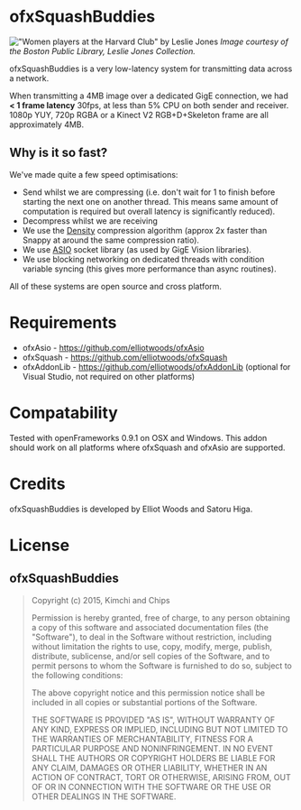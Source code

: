 ofxSquashBuddies
================

!["Women players at the Harvard Club" by Leslie Jones](https://raw.githubusercontent.com/elliotwoods/ofxSquashBuddies/master/Women%20players%20at%20the%20Harvard%20club.jpg)
_Image courtesy of the Boston Public Library, Leslie Jones Collection._

ofxSquashBuddies is a very low-latency system for transmitting data across a network.

When transmitting a 4MB image over a dedicated GigE connection, we had __< 1 frame latency__ 30fps, at less than 5% CPU on both sender and receiver. 1080p YUY, 720p RGBA or a Kinect V2 RGB+D+Skeleton frame are all approximately 4MB.

Why is it so fast?
------------------

We've made quite a few speed optimisations:

* Send whilst we are compressing (i.e. don't wait for 1 to finish before starting the next one on another thread. This means same amount of computation is required but overall latency is significantly reduced).
* Decompress whilst we are receiving
* We use the [Density](https://github.com/centaurean/density) compression algorithm (approx 2x faster than Snappy at around the same compression ratio).
* We use [ASIO](http://think-async.com/) socket library (as used by GigE Vision libraries).
* We use blocking networking on dedicated threads with condition variable syncing (this gives more performance than async routines).

All of these systems are open source and cross platform.

Requirements
============

* ofxAsio - https://github.com/elliotwoods/ofxAsio
* ofxSquash - https://github.com/elliotwoods/ofxSquash
* ofxAddonLib - https://github.com/elliotwoods/ofxAddonLib (optional for Visual Studio, not required on other platforms)

Compatability
=============

Tested with openFrameworks 0.9.1 on OSX and Windows. This addon should work on all platforms where ofxSquash and ofxAsio are supported.

Credits
=======

ofxSquashBuddies is developed by Elliot Woods and Satoru Higa.

License
=======

ofxSquashBuddies
---------
> Copyright (c) 2015, Kimchi and Chips
>
>
> Permission is hereby granted, free of charge, to any person obtaining a copy of this software and associated documentation files (the "Software"), to deal in the Software without restriction, including without limitation the rights to use, copy, modify, merge, publish, distribute, sublicense, and/or sell copies of the Software, and to permit persons to whom the Software is furnished to do so, subject to the following conditions:
>
> The above copyright notice and this permission notice shall be included in all copies or substantial portions of the Software.
>
> THE SOFTWARE IS PROVIDED "AS IS", WITHOUT WARRANTY OF ANY KIND, EXPRESS OR IMPLIED, INCLUDING BUT NOT LIMITED TO THE WARRANTIES OF MERCHANTABILITY, FITNESS FOR A PARTICULAR PURPOSE AND NONINFRINGEMENT. IN NO EVENT SHALL THE AUTHORS OR COPYRIGHT HOLDERS BE LIABLE FOR ANY CLAIM, DAMAGES OR OTHER LIABILITY, WHETHER IN AN ACTION OF CONTRACT, TORT OR OTHERWISE, ARISING FROM, OUT OF OR IN CONNECTION WITH THE SOFTWARE OR THE USE OR OTHER DEALINGS IN THE SOFTWARE.
